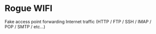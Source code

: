 Rogue WIFI
======
Fake access point forwarding Internet traffic (HTTP / FTP / SSH / IMAP / POP / SMTP / etc...)
